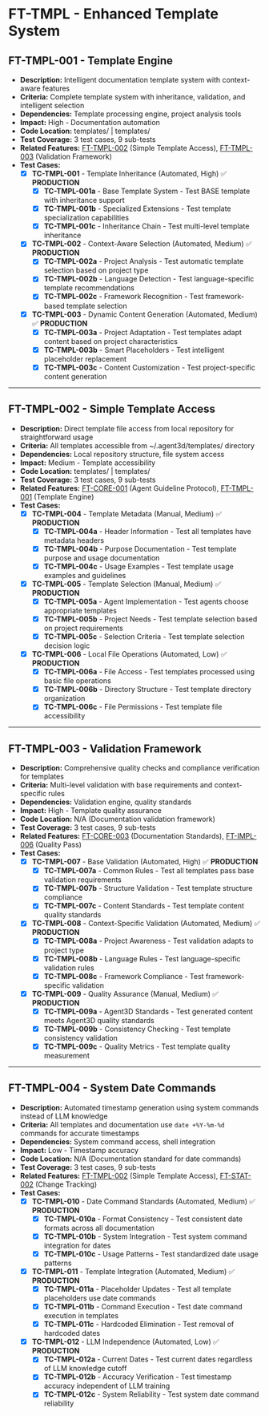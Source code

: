 # FT-TMPL - Enhanced Template System

## FT-TMPL-001 - Template Engine
- **Description:** Intelligent documentation template system with context-aware features
- **Criteria:** Complete template system with inheritance, validation, and intelligent selection
- **Dependencies:** Template processing engine, project analysis tools
- **Impact:** High - Documentation automation
- **Code Location:** templates/ | templates/
- **Test Coverage:** 3 test cases, 9 sub-tests
- **Related Features:** [FT-TMPL-002](templates.md#ft-tmpl-002) (Simple Template Access), [FT-TMPL-003](templates.md#ft-tmpl-003) (Validation Framework)
- **Test Cases:**
    - [x] **TC-TMPL-001** - Template Inheritance (Automated, High) ✅ **PRODUCTION**
        - [x] **TC-TMPL-001a** - Base Template System - Test BASE template with inheritance support
        - [x] **TC-TMPL-001b** - Specialized Extensions - Test template specialization capabilities
        - [x] **TC-TMPL-001c** - Inheritance Chain - Test multi-level template inheritance
    - [x] **TC-TMPL-002** - Context-Aware Selection (Automated, Medium) ✅ **PRODUCTION**
        - [x] **TC-TMPL-002a** - Project Analysis - Test automatic template selection based on project type
        - [x] **TC-TMPL-002b** - Language Detection - Test language-specific template recommendations
        - [x] **TC-TMPL-002c** - Framework Recognition - Test framework-based template selection
    - [x] **TC-TMPL-003** - Dynamic Content Generation (Automated, Medium) ✅ **PRODUCTION**
        - [x] **TC-TMPL-003a** - Project Adaptation - Test templates adapt content based on project characteristics
        - [x] **TC-TMPL-003b** - Smart Placeholders - Test intelligent placeholder replacement
        - [x] **TC-TMPL-003c** - Content Customization - Test project-specific content generation

---

## FT-TMPL-002 - Simple Template Access
- **Description:** Direct template file access from local repository for straightforward usage
- **Criteria:** All templates accessible from ~/.agent3d/templates/ directory
- **Dependencies:** Local repository structure, file system access
- **Impact:** Medium - Template accessibility
- **Code Location:** templates/ | templates/
- **Test Coverage:** 3 test cases, 9 sub-tests
- **Related Features:** [FT-CORE-001](core.md#ft-core-001) (Agent Guideline Protocol), [FT-TMPL-001](templates.md#ft-tmpl-001) (Template Engine)
- **Test Cases:**
    - [x] **TC-TMPL-004** - Template Metadata (Manual, Medium) ✅ **PRODUCTION**
        - [x] **TC-TMPL-004a** - Header Information - Test all templates have metadata headers
        - [x] **TC-TMPL-004b** - Purpose Documentation - Test template purpose and usage documentation
        - [x] **TC-TMPL-004c** - Usage Examples - Test template usage examples and guidelines
    - [x] **TC-TMPL-005** - Template Selection (Manual, Medium) ✅ **PRODUCTION**
        - [x] **TC-TMPL-005a** - Agent Implementation - Test agents choose appropriate templates
        - [x] **TC-TMPL-005b** - Project Needs - Test template selection based on project requirements
        - [x] **TC-TMPL-005c** - Selection Criteria - Test template selection decision logic
    - [x] **TC-TMPL-006** - Local File Operations (Automated, Low) ✅ **PRODUCTION**
        - [x] **TC-TMPL-006a** - File Access - Test templates processed using basic file operations
        - [x] **TC-TMPL-006b** - Directory Structure - Test template directory organization
        - [x] **TC-TMPL-006c** - File Permissions - Test template file accessibility

---

## FT-TMPL-003 - Validation Framework
- **Description:** Comprehensive quality checks and compliance verification for templates
- **Criteria:** Multi-level validation with base requirements and context-specific rules
- **Dependencies:** Validation engine, quality standards
- **Impact:** High - Template quality assurance
- **Code Location:** N/A (Documentation validation framework)
- **Test Coverage:** 3 test cases, 9 sub-tests
- **Related Features:** [FT-CORE-003](core.md#ft-core-003) (Documentation Standards), [FT-IMPL-006](implementation.md#ft-impl-006) (Quality Pass)
- **Test Cases:**
    - [x] **TC-TMPL-007** - Base Validation (Automated, High) ✅ **PRODUCTION**
        - [x] **TC-TMPL-007a** - Common Rules - Test all templates pass base validation requirements
        - [x] **TC-TMPL-007b** - Structure Validation - Test template structure compliance
        - [x] **TC-TMPL-007c** - Content Standards - Test template content quality standards
    - [x] **TC-TMPL-008** - Context-Specific Validation (Automated, Medium) ✅ **PRODUCTION**
        - [x] **TC-TMPL-008a** - Project Awareness - Test validation adapts to project type
        - [x] **TC-TMPL-008b** - Language Rules - Test language-specific validation rules
        - [x] **TC-TMPL-008c** - Framework Compliance - Test framework-specific validation
    - [x] **TC-TMPL-009** - Quality Assurance (Manual, Medium) ✅ **PRODUCTION**
        - [x] **TC-TMPL-009a** - Agent3D Standards - Test generated content meets Agent3D quality standards
        - [x] **TC-TMPL-009b** - Consistency Checking - Test template consistency validation
        - [x] **TC-TMPL-009c** - Quality Metrics - Test template quality measurement

---

## FT-TMPL-004 - System Date Commands
- **Description:** Automated timestamp generation using system commands instead of LLM knowledge
- **Criteria:** All templates and documentation use `date +%Y-%m-%d` commands for accurate timestamps
- **Dependencies:** System command access, shell integration
- **Impact:** Low - Timestamp accuracy
- **Code Location:** N/A (Documentation standard for date commands)
- **Test Coverage:** 3 test cases, 9 sub-tests
- **Related Features:** [FT-TMPL-002](templates.md#ft-tmpl-002) (Simple Template Access), [FT-STAT-002](status-tracking.md#ft-stat-002) (Change Tracking)
- **Test Cases:**
    - [x] **TC-TMPL-010** - Date Command Standards (Automated, Medium) ✅ **PRODUCTION**
        - [x] **TC-TMPL-010a** - Format Consistency - Test consistent date formats across all documentation
        - [x] **TC-TMPL-010b** - System Integration - Test system command integration for dates
        - [x] **TC-TMPL-010c** - Usage Patterns - Test standardized date usage patterns
    - [x] **TC-TMPL-011** - Template Integration (Automated, Medium) ✅ **PRODUCTION**
        - [x] **TC-TMPL-011a** - Placeholder Updates - Test all template placeholders use date commands
        - [x] **TC-TMPL-011b** - Command Execution - Test date command execution in templates
        - [x] **TC-TMPL-011c** - Hardcoded Elimination - Test removal of hardcoded dates
    - [x] **TC-TMPL-012** - LLM Independence (Automated, Low) ✅ **PRODUCTION**
        - [x] **TC-TMPL-012a** - Current Dates - Test current dates regardless of LLM knowledge cutoff
        - [x] **TC-TMPL-012b** - Accuracy Verification - Test timestamp accuracy independent of LLM training
        - [x] **TC-TMPL-012c** - System Reliability - Test system date command reliability
